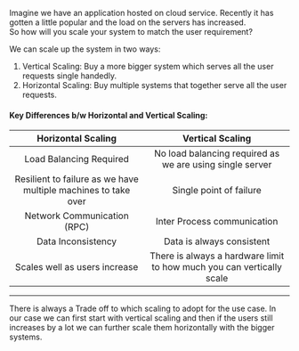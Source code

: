Imagine we have an application hosted on cloud service. Recently it has gotten a little popular and the load on the servers has increased.  
So how will you scale your system to match the user requirement?

We can scale up the system in two ways:
1. Vertical Scaling: Buy a more bigger system which serves all the user requests single handedly.
2. Horizontal Scaling: Buy multiple systems that together serve all the user requests.

#### Key Differences b/w Horizontal and Vertical Scaling:

|**Horizontal Scaling**|**Vertical Scaling**|
|:---:|:---:|
|Load Balancing Required| No load balancing required as we are using single server
| Resilient to failure as we have multiple machines to take over | Single point of failure |
| Network Communication (RPC) | Inter Process communication |
| Data Inconsistency | Data is always consistent|
| Scales well as users increase | There is always a hardware limit to how much you can vertically scale|

---

There is always a Trade off to which scaling to adopt for the use case.
In our case we can first start with vertical scaling and then if the users still increases by a lot we can further scale them horizontally with the bigger systems.
